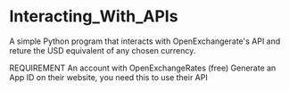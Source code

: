 # Interacting_With_APIs
A simple Python program that interacts with OpenExchangerate's API and reture the USD equivalent of any chosen currency.

REQUIREMENT
An account with OpenExchangeRates (free)
Generate an App ID on their website, you need this to use their API
